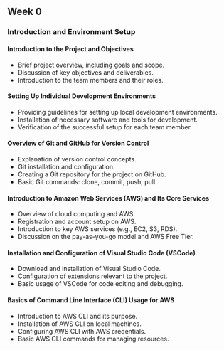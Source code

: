 
## Week 0
### Introduction and Environment Setup
#### Introduction to the Project and Objectives
- Brief project overview, including goals and scope.
- Discussion of key objectives and deliverables.
- Introduction to the team members and their roles.
#### Setting Up Individual Development Environments
- Providing guidelines for setting up local development environments.
- Installation of necessary software and tools for development.
- Verification of the successful setup for each team member.
#### Overview of Git and GitHub for Version Control
- Explanation of version control concepts.
- Git installation and configuration.
- Creating a Git repository for the project on GitHub.
- Basic Git commands: clone, commit, push, pull.
#### Introduction to Amazon Web Services (AWS) and Its Core Services
- Overview of cloud computing and AWS.
- Registration and account setup on AWS.
- Introduction to key AWS services (e.g., EC2, S3, RDS).
- Discussion on the pay-as-you-go model and AWS Free Tier.
#### Installation and Configuration of Visual Studio Code (VSCode)
- Download and installation of Visual Studio Code.
- Configuration of extensions relevant to the project.
- Basic usage of VSCode for code editing and debugging.
#### Basics of Command Line Interface (CLI) Usage for AWS
- Introduction to AWS CLI and its purpose.
- Installation of AWS CLI on local machines.
- Configuring AWS CLI with AWS credentials.
- Basic AWS CLI commands for managing resources.

